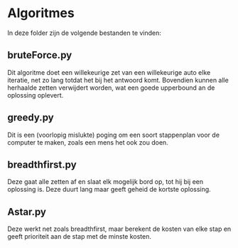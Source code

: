 # Algoritmes
In deze folder zijn de volgende bestanden te vinden:
## bruteForce.py
Dit algoritme doet een willekeurige zet van een willekeurige auto elke iteratie, net zo lang totdat het bij het antwoord komt. Bovendien kunnen alle herhaalde zetten verwijdert worden, wat een goede upperbound an de oplossing oplevert.
## greedy.py
Dit is een (voorlopig mislukte) poging om een soort stappenplan voor de computer te maken, zoals een mens het ook zou doen.
## breadthfirst.py
Deze gaat alle zetten af en slaat elk mogelijk bord op, tot hij bij een oplossing is. Deze duurt lang maar geeft geheid de kortste oplossing.
## Astar.py
Deze werkt net zoals breadthfirst, maar berekent de kosten van elke stap en geeft prioriteit aan de stap met de minste kosten.

